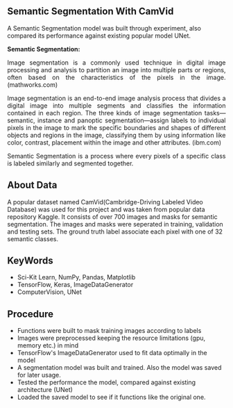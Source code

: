 ## Semantic Segmentation With CamVid
A Semantic Segmentation model was built through experiment, also compared its performance against existing popular model UNet.

**Semantic Segmentation:**
<p align='justify'>
Image segmentation is a commonly used technique in digital image processing and analysis to partition an image into multiple parts or regions, often based on the characteristics of the pixels in the image. (mathworks.com)
</p>

<p align='justify'>
Image segmentation is an end-to-end image analysis process that divides a digital image into multiple segments and classifies the information contained in each region. The three kinds of image segmentation tasks—semantic, instance and panoptic segmentation—assign labels to individual pixels in the image to mark the specific boundaries and shapes of different objects and regions in the image, classifying them by using information like color, contrast, placement within the image and other attributes. (ibm.com)
</p>

<p align='justify'>
Semantic Segmentation is a process where every pixels of a specific class is labeled similarly and segmented together.
</p>

## About Data
A popular dataset named CamVid(Cambridge-Driving Labeled Video Database) was used for this project and was taken from popular data repository Kaggle. It consists of over 700 images and masks for semantic segmentation. The images and masks were seperated in training, validation and testing sets. The ground truth label associate each pixel with one of 32 semantic classes.

## KeyWords
- Sci-Kit Learn, NumPy, Pandas, Matplotlib
- TensorFlow, Keras, ImageDataGenerator
- ComputerVision, UNet

## Procedure
- Functions were built to mask training images according to labels
- Images were preprocessed keeping the resource limitations (gpu, memory etc.) in mind
- TensorFlow's ImageDataGenerator used to fit data optimally in the model
- A segmentation model was built and trained. Also the model was saved for later usage.
- Tested the performance the model, compared against existing architecture (UNet)
- Loaded the saved model to see if it functions like the original one.
